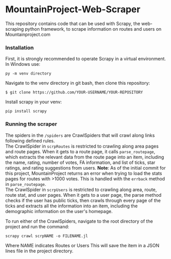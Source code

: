 # MountainProject-Web-Scraper
This repository contains code that can be used with Scrapy, the web-scraping python framework, to scrape information on routes and users on Mountainproject.com <br/>

### Installation
First, it is strongly recommended to operate Scrapy in a virtual environment. In Windows use:
```
py -m venv directory
```

Navigate to the venv directory in git bash, then clone this repository:
```
$ git clone https://github.com/YOUR-USERNAME/YOUR-REPOSITORY
```

Install scrapy in your venv:
```
pip install scrapy
```


### Running the scraper
The spiders in the `/spiders` are CrawlSpiders that will crawl along links following defined rules. <br/>
The CrawlSpider in `scrpRoutes` is restricted to crawling along area pages and route pages. When it gets to a route page, it calls `parse_routepage`, which extracts the relevant data from the route page into an item, including the name, rating, number of votes, FA information, and list of ticks, star ratings, and rating suggestions from users. **Note**: As of the initial commit for this project, MountainProject returns an error when trying to load the stats pages for routes with >1000 votes. This is handled with the `errback` method in `parse_routepage`. <br/>
The CrawlSpider in `scrpUsers` is restricted to crawling along area, route, route stat, and user pages. When it gets to a user page, the parse method checks if the user has public ticks, then crawls through every page of the ticks and extracts all the information into an item, including the demographic information on the user's homepage. <br/>

To run either of the CrawlSpiders, navigate to the root directory of the project and run the command:<br/>
```
scrapy crawl scrpNAME -o FILENAME.jl
```
Where NAME indicates Routes or Users This will save the item in a JSON lines file in the project directory. 
